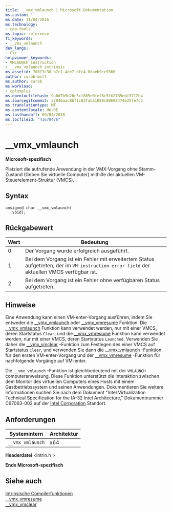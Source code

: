 ```yaml
---
title: __vmx_vmlaunch | Microsoft-Dokumentation
ms.custom: ''
ms.date: 11/04/2016
ms.technology:
- cpp-tools
ms.topic: reference
f1_keywords:
- __vmx_vmlaunch
dev_langs:
- C++
helpviewer_keywords:
- VMLAUNCH instruction
- __vmx_vmlaunch intrinsic
ms.assetid: 708f7c38-b7c1-4ee7-bfc4-0daeb9cc9360
author: corob-msft
ms.author: corob
ms.workload:
- cplusplus
ms.openlocfilehash: 9a0d7b5b26c5cf805e0fef8c5fb2785ebf3712b4
ms.sourcegitcommit: a7046aac86f1c83faba1088c80698474e25fe7c3
ms.translationtype: MT
ms.contentlocale: de-DE
ms.lasthandoff: 09/04/2018
ms.locfileid: "43678476"
---
```

# <a name="vmxvmlaunch"></a>__vmx_vmlaunch
**Microsoft-spezifisch**  
  
 Platziert die aufrufende Anwendung in der VMX-Vorgang ohne Stamm-Zustand (Geben Sie virtuelle Computer) mithilfe der aktuellen VM-Steuerelement-Struktur (VMCS).  
  
## <a name="syntax"></a>Syntax  
  
```  
unsigned char __vmx_vmlaunch(  
   void);  
```  
  
## <a name="return-value"></a>Rückgabewert  
  
|Wert|Bedeutung|  
|-----------|-------------|  
|0|Der Vorgang wurde erfolgreich ausgeführt.|  
|1|Bei dem Vorgang ist ein Fehler mit erweitertem Status aufgetreten, der im `VM-instruction error field` der aktuellen VMCS verfügbar ist.|  
|2|Bei dem Vorgang ist ein Fehler ohne verfügbaren Status aufgetreten.|  
  
## <a name="remarks"></a>Hinweise  
 Eine Anwendung kann einen VM-enter-Vorgang ausführen, indem Sie entweder die [__vmx_vmlaunch](../intrinsics/vmx-vmlaunch.md) oder [__vmx_vmresume](../intrinsics/vmx-vmresume.md) Funktion. Die [__vmx_vmlaunch](../intrinsics/vmx-vmlaunch.md) Funktion kann verwendet werden, nur mit einer VMCS, deren Startstatus `Clear`, und die [__vmx_vmresume](../intrinsics/vmx-vmresume.md) Funktion kann verwendet werden, nur mit einer VMCS, deren Startstatus `Launched`. Verwenden Sie daher die [__vmx_vmclear](../intrinsics/vmx-vmclear.md) -Funktion zum Festlegen des einer VMCS auf Startstatus `Clear`, und verwenden Sie dann die [__vmx_vmlaunch](../intrinsics/vmx-vmlaunch.md) -Funktion für den ersten VM-enter-Vorgang und der [__vmx_vmresume](../intrinsics/vmx-vmresume.md) -Funktion für nachfolgende Vorgänge auf VM-enter.  
  
 Die `__vmx_vmlaunch` -Funktion ist gleichbedeutend mit der `VMLAUNCH` computeranweisung. Diese Funktion unterstützt die Interaktion zwischen dem Monitor des virtuellen Computers eines Hosts mit einem Gastbetriebssystem und seinen Anwendungen. Dokumentieren Sie weitere Informationen suchen Sie nach dem Dokument "Intel Virtualization Technical Specification for the IA-32 Intel Architecture," Dokumentnummer C97063-002 auf der [Intel Corporation](https://software.intel.com/en-us/articles/intel-sdm) Standort.  
  
## <a name="requirements"></a>Anforderungen  
  
|Systemintern|Architektur|  
|---------------|------------------|  
|`__vmx_vmlaunch`|x64|  
  
 **Headerdatei** \<intrin.h >  
  
**Ende Microsoft-spezifisch**  
  
## <a name="see-also"></a>Siehe auch  
 [Intrinsische Compilerfunktionen](../intrinsics/compiler-intrinsics.md)   
 [__vmx_vmresume](../intrinsics/vmx-vmresume.md)   
 [__vmx_vmclear](../intrinsics/vmx-vmclear.md)